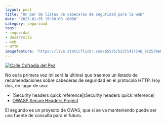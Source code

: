 ```yaml
---
layout: post
title: "Un par de listas de cabeceras de seguridad para la web"
date: "2023-01-05 15:00:00 +0000"
category: seguridad
tags:
- seguridad
- desarrollo
- web
- HTTP
imagefeature: 'https://live.staticflickr.com/65535/52371417546_9c2530e09f.jpg'
---
```

<a href="https://www.flickr.com/photos/fernand0/52371417546/" title="Calle Cofradía del Pez "><img src="https://live.staticflickr.com/65535/52371417546_9c2530e09f.jpg" alt="Calle Cofradía del Pez " class="img-responsive img-centered"></a>

No es la primera vez (ni será la última) que traemos un listado de recomendaciones sobre cabeceras de seguridad en el protocolo HTTP. Hoy dos, en lugar de una:

* [Security headers quick reference](Security headers quick reference)
* [OWASP Secure Headers Project](https://owasp.org/www-project-secure-headers/)

El segundo es un proyecto de OWAS, que si se va manteniendo puede ser una fuente de consulta para el futuro.
